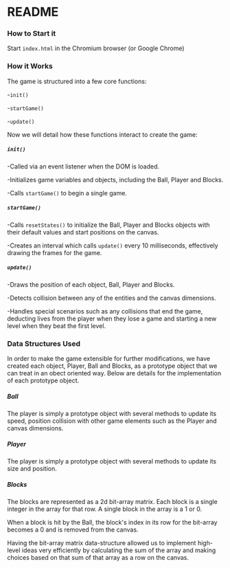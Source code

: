 # README #

### How to Start it
Start `index.html` in the Chromium browser (or Google Chrome)

### How it Works
The game is structured into a few core functions:

-`init()`

-`startGame()`

-`update()`

Now we will detail how these functions interact to 
create the game:

##### `init()`

-Called via an event listener when the DOM is loaded.

-Initializes game variables and objects, including the Ball, Player and Blocks.

-Calls `startGame()` to begin a single game.


##### `startGame()`
-Calls `resetStates()` to initialize the Ball, Player and Blocks objects with their default values and start positions on the canvas.

-Creates an interval which calls `update()` every 10 milliseconds, effectively drawing the frames for the game.


##### `update()`
-Draws the position of each object, Ball, Player and Blocks.

-Detects collision between any of the entities and the canvas dimensions.

-Handles special scenarios such as any collisions that end the game,  deducting lives from the player when they lose a game and starting a new level when they beat the first level.


### Data Structures Used
In order to make the game extensible for further modifications, we have created each object, Player, Ball and Blocks, as a prototype object that we can treat in an obect oriented way. Below are details for the implementation of each prototype object.


##### Ball
The player is simply a prototype object with several methods to  update its speed, position collision with other game elements such as the Player and canvas dimensions.


##### Player
The player is simply a prototype object with several methods to update its size and position.


##### Blocks
The blocks are represented as a 2d bit-array matrix. Each block is a single integer in the array for that row. A single block in the array is a 1 or 0.

When a block is hit by the Ball, the block's index in its row for the bit-array becomes a 0 and is removed from the canvas.

Having the bit-array matrix data-structure allowed us to implement high-level ideas very efficiently by calculating the sum of the array and making choices based on that sum of that array as a row on the canvas.
